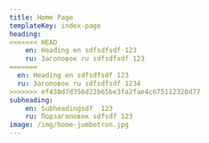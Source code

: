 ```yaml
---
title: Home Page
templateKey: index-page
heading:
<<<<<<< HEAD
    en: Heading en sdfsdfsdf 123
    ru: Заголовок ru sdfsdfsdf 123
=======
  en: Heading en sdfsdfsdf 123
  ru: Заголовок ru sdfsdfsdf 1234
>>>>>>> ef438d7d356d22b65be3fa2fae4c675112320d77
subheading:
    en: Subheadingsdf  123
    ru: Подзаголовок sdfsdf 123
image: /img/home-jumbotron.jpg
---
```

